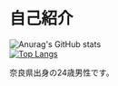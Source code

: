 # 自己紹介
![Anurag's GitHub stats](https://github-readme-stats.vercel.app/api?username=kajisan0415&show_icons=true&theme=dark)  
[![Top Langs](https://github-readme-stats.vercel.app/api/top-langs/?username=hikaru-webcamp&layout=compact&theme=dracula)](https://github.com/anuraghazra/github-readme-stats)



奈良県出身の24歳男性です。  

